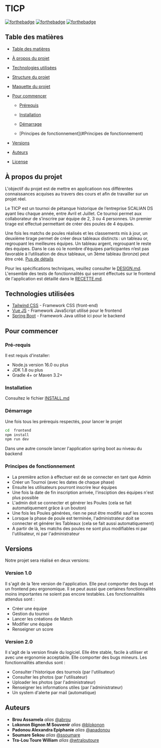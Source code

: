 # TICP

[![forthebadge](http://forthebadge.com/images/badges/built-with-love.svg)](http://forthebadge.com) [![forthebadge](https://forthebadge.com/images/badges/made-with-java.svg)](https://forthebadge.com) [![forthebadge](https://forthebadge.com/images/badges/made-with-javascript.svg)](https://forthebadge.com)
<!-- Table des matières -->
## Table des matières

- [Table des matières](#table-des-matières)

- [À propos du projet](#à-propos-du-projet)

- [Technologies utilisées](#technologies-utilisées)

- [Structure du projet](./DESIGN.md)

- [Maquette du projet](./DESIGN.md#maquette)

- [Pour commencer](#pour-commencer)

  - [Prérequis](#pré-requis)

  - [Installation](#installation)

  - [Démarrage](#démarrage)

  - [Principes de fonctionnement](#Principes de fonctionnement)

- [Versions](#versions)

- [Auteurs](#auteurs)

- [License](#license)

## À propos du projet

L'objectif du projet est de mettre en applicatioon nos différentes connaissances acquises au travers des cours et afin de travailler sur un projet réel.  

Le TICP est un tournoi de pétanque historique de l’entreprise SCALIAN DS ayant lieu chaque année, entre Avril et Juillet. Ce tournoi permet aux collaborateur de s’inscrire par équipe de 2, 3 ou 4 personnes. Un premier tirage est effectué permettant de créer des poules de 4 équipes.

Une fois les matchs de poules réalisés et les classements mis à jour, un deuxième tirage permet de créer deux tableaux distincts : un tableau or, regroupant les meilleures équipes. Un tableau argent, regroupant le reste des équipes. Dans le cas où le nombre d’équipes participantes n’est pas favorable à l’utilisation de deux tableaux, un 3ème tableau (bronze) peut être créé. [Pus de détails](./cahier_charge_ticp.pdf)

Pour les spécifications techniques, veuillez consulter le [DESIGN.md](DESIGN.md).
L'ensemble des tests de fonctionnalités qui seront éffectués sur le frontend de l'application est détaillé dans le [RECETTE.md](RECETTE.md).



## Technologies utilisées

* [Tailwind CSS](https://tailwindcss.com/) - Framework CSS (front-end)
* [Vue JS](https://vuejs.org/) - Framework JavaScript utilisé pour le frontend
* [Spring Boot](https://spring.io/projects/spring-boot) - Framework Java utilisé ici pour le backend


## Pour commencer

### Pré-requis

Il est requis d'installer:

- Node.js version 16.0 ou plus
- JDK 1.8 ou plus
- Gradle 4+ or Maven 3.2+



### Installation
Consultez le fichier [INSTALL.md](https://gitlab.istic.univ-rennes1.fr/wtraloutoure/ticp-backend/-/blob/main/INSTALL.md)

### Démarrage

Une fois tous les prérequis respectés, pour lancer le projet
```bash
cd  frontend
npm install
npm run dev
```
Dans une autre console lancer l'application spring boot au niveau du backend

### Principes de fonctionnement

- La première action à effectuer est de se connecter en tant que Admin
- Créer un Tournoi (avec les dates de chaque phase)
- Ensuite les utilisateurs pourront inscrire leur équipes
- Une fois la date de fin inscription arrivée, l'insciption des équipes n'est plus possible
- L'admin doit se connecter et générer les Poules (cela se fait automatiquement grâce à un bouton)
- Une fois les Poules générées, rien ne peut être modifié sauf les scores
- Lorsque la phase de poule est terminée, l'administrateur doit se connecter et générer les Tableaux (cela se fait aussi automatiquement)
- A partir de là, les matchs des poules ne sont plus modifiables ni par l'utilisateur, ni par l'administrateur

## Versions
Notre projet sera réalisé en deux versions:

### Version 1.0

Il s'agit de la 1ère version de l'application. Elle peut comporter des bugs et un frontend peu ergonomique. Il se peut aussi que certaines fonctionnalités moins importantes ne soient pas encore testables.
Les fonctionnalités attendus sont :

  - Créer une équipe
  - Gestion du tournoi
  - Lancer les créations de Match
  - Modifier une équipe
  - Renseigner un score

### Version 2.0
Il s'agit de la version finale du logiciel. Elle être stable, facile à utiliser et avec une ergonomie acceptable. Elle comporter des bugs mineurs. Les fonctionnalités attendus sont :

  - Consulter l'historique des tournois   (par l'utilisateur)
  - Consulter les photos                  (par l'utilisateur)
  - Uploader les photos                   (par l'administrateur)
  - Renseigner les informations utiles    (par l'administrateur)
  - Un system d'alerte par mail           (automatique)

## Auteurs
* **Brou Assamela** _alias_ [@abrou](https://gitlab.istic.univ-rennes1.fr/abrou)
* **Lokonon Bignon M Souvenir** _alias_ [@blokonon](https://gitlab.istic.univ-rennes1.fr/blokonon)
* **Padonou Alexandra Epiphanie** _alias_ [@apadonou](https://gitlab.istic.univ-rennes1.fr/apadonou)
* **Soumare Sekou** _alias_ [@ssoumare](https://gitlab.istic.univ-rennes1.fr/ssoumare)
* **Tra-Lou Toure William** _alias_ [@wtraloutoure](https://gitlab.istic.univ-rennes1.fr/wtraloutoure)


